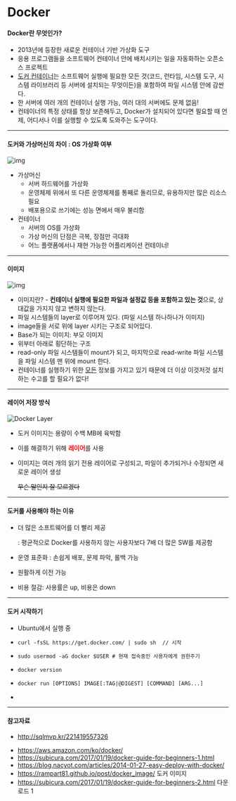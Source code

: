 # Docker

#### Docker란 무엇인가?

* 2013년에 등장한 새로운 컨테이너 기반 가상화 도구
* 응용 프로그램들을 소프트웨어 컨테이너 안에 배치시키는 일을 자동화하는 오픈소스 프로젝트
* <u>도커 컨테이너</u>는 소프트웨어 실행에 필요한 모든 것(코드, 런타임, 시스템 도구, 시스템 라이브러리 등 서버에 설치되는 무엇이든)을 포함하여 파일 시스템 안에 감싼다.
* 한 서버에 여러 개의 컨테이너 실행 가능, 여러 대의 서버에도 문제 없음!
* 컨테이너의 특정 상태를 항상 보존해두고, Docker가 설치되어 있다면 필요할 때 언제, 어디서나 이를 실행할 수 있도록 도와주는 도구이다.

----

#### 도커와 가상머신의 차이 : OS 가상화 여부

![img](http://blogfiles.naver.net/MjAxODEyMTVfNzUg/MDAxNTQ0ODA2MjAyNTU1.b6CGHVjb1b2_JibDY2Cwyukuug0__wwG2HuomTROJKkg.CCSGUwIISQSJtGFeGDueHPZWapx9Jl3tU-3O9hlpxncg.PNG.jevida/121418_1650_Docker2.png)

* 가상머신
  * 서버 하드웨어를 가상화
  * 운영체제 위에서 또 다른 운영체제를 통째로 돌리므로, 유용하지만 많은 리소스 필요
  * 배포용으로 쓰기에는 성능 면에서 매우 불리함
* 컨테이너
  * 서버의 OS를 가상화
  * 가상 머신의 단점은 극복, 장점만 극대화
  * 어느 플랫폼에서나 재현 가능한 어플리케이션 컨테이너!

---

#### 이미지

![img](https://rampart81.github.io/img/docker_img_layers.jpeg)

* 이미지란? - **컨테이너 실행에 필요한 파일과 설정값 등을 포함하고 있는 것**으로, 상대값을 가지지 않고 변하지 않는다.
* 파일 시스템들의 layer로 이루어져 있다. (파일 시스템 하나하나가 이미지)
* image들을 서로 위에 layer 시키는 구조로 되어있다.
* Base가 되는 이미지: 부모 이미지
* 위부터 아래로 횡단하는 구조
* read-only 파일 시스템들이 mount가 되고, 마지막으로 read-write 파일 시스템을 파일 시스템 맨 위에 mount 한다.
* 컨테이너를 실행하기 위한 <u>모든</u> 정보를 가지고 있기 때문에 더 이상 이것저것 설치하는 수고를 할 필요가 없다!

---

#### 레이어 저장 방식

![Docker Layer](https://subicura.com/assets/article_images/2017-01-19-docker-guide-for-beginners-1/image-layer.png)

* 도커 이미지는 용량이 수백 MB에 육박함

* 이를 해결하기 위해 <font color="red">**레이어**</font>를 사용

* 이미지는 여러 개의 읽기 전용 레이어로 구성되고, 파일이 추가되거나 수정되면 새로운 레이어 생성

  ~~무슨 말인지 잘 모르겠다~~

----

#### 도커를 사용해야 하는 이유

- 더 많은 소프트웨어를 더 빨리 제공

  : 평균적으로 Docker를 사용하지 않는 사용자보다 7배 더 많은 SW를 제공함

- 운영 표준화 : 손쉽게 배포, 문제 파악, 롤백 가능

- 원활하게 이전 가능

- 비용 절감: 사용률은 up, 비용은 down

---

#### 도커 시작하기

* Ubuntu에서 실행 중

* ```
  curl -fsSL https://get.docker.com/ | sudo sh  // 시작
  ```

* ```
  sudo usermod -aG docker $USER # 현재 접속중인 사용자에게 권한주기
  ```

* ```
  docker version 
  ```

* ```txt
  docker run [OPTIONS] IMAGE[:TAG|@DIGEST] [COMMAND] [ARG...]
  ```

* 













---

#### 참고자료

- http://sqlmvp.kr/221419557326

* https://aws.amazon.com/ko/docker/
* https://subicura.com/2017/01/19/docker-guide-for-beginners-1.html
* https://blog.nacyot.com/articles/2014-01-27-easy-deploy-with-docker/
* https://rampart81.github.io/post/docker_image/ 도커 이미지
* https://subicura.com/2017/01/19/docker-guide-for-beginners-2.html 다운로드 1
